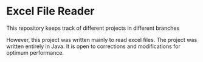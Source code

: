 # Excel File Reader
This repository keeps track of different projects in different branches

However, this project was written mainly to read excel files. The project was written entirely in Java.
It is open to corrections and modifications for optimum performance.
